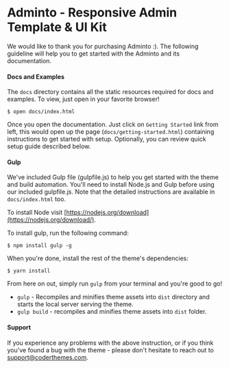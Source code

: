 # Adminto - Responsive Admin Template & UI Kit
We would like to thank you for purchasing Adminto :). The following guideline will help you to get started with the Adminto and its documentation.

#### Docs and Examples

The `docs` directory contains all the static resources required for docs and examples. To view, just open in your favorite browser!

```
$ open docs/index.html
```
Once you open the documentation. Just click on `Getting Started` link from left, this would open up the page (`docs/getting-started.html`) containing instructions to get started with setup. Optionally, you can review quick setup guide described below.

#### Gulp

We've included Gulp file (gulpfile.js) to help you get started with the theme and build automation. You'll need to install Node.js and Gulp before using our included gulpfile.js. Note that the detailed instructions are available in `docs/index.html` too.

To install Node visit [https://nodejs.org/download](https://nodejs.org/download/).

To install gulp, run the following command:

```
$ npm install gulp -g
```

When you're done, install the rest of the theme's dependencies:

```
$ yarn install
```

From here on out, simply run `gulp` from your terminal and you're good to go!

+ `gulp` - Recompiles and minifies theme assets into `dist` directory and starts the local server serving the theme.
+ `gulp build` - recompiles and minifies theme assets into `dist` folder.


#### Support

If you experience any problems with the above instruction, or if you think you've found a bug with the theme - please don't hesitate to reach out to support@coderthemes.com.

